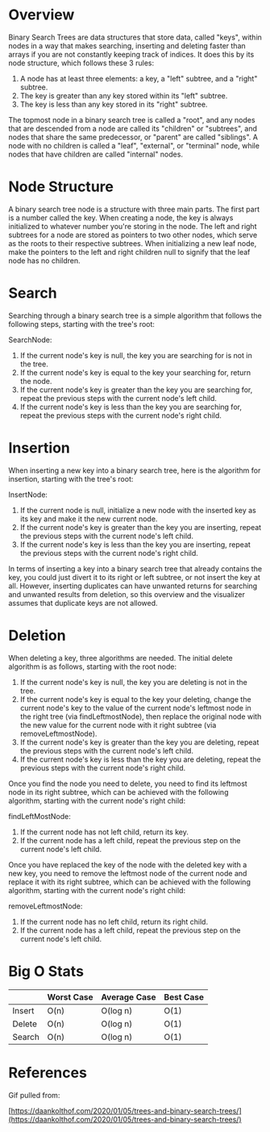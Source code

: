 # Overview

Binary Search Trees are data structures that store data, called "keys", within nodes in a way that makes searching, inserting and deleting faster than arrays if you are not constantly keeping track of indices. It does this by its node structure, which follows these 3 rules:

1. A node has at least three elements: a key, a "left" subtree, and a "right" subtree.
2. The key is greater than any key stored within its "left" subtree.
3. The key is less than any key stored in its "right" subtree.

The topmost node in a binary search tree is called a "root", and any nodes that are descended from a node are called its "children" or "subtrees", and nodes that share the same predecessor, or "parent" are called "siblings". A node with no children is called a "leaf", "external", or "terminal" node, while nodes that have children are called "internal" nodes.

# Node Structure

A binary search tree node is a structure with three main parts. The first part is a number called the key. When creating a node, the key is always initialized to whatever number you're storing in the node. The left and right subtrees for a node are stored as pointers to two other nodes, which serve as the roots to their respective subtrees. When initializing a new leaf node, make the pointers to the left and right children null to signify that the leaf node has no children.

# Search

Searching through a binary search tree is a simple algorithm that follows the following steps, starting with the tree's root:

SearchNode:
1. If the current node's key is null, the key you are searching for is not in the tree.
2. If the current node's key is equal to the key your searching for, return the node.
3. If the current node's key is greater than the key you are searching for, repeat the previous steps with the current node's left child.
4. If the current node's key is less than the key you are searching for, repeat the previous steps with the current node's right child.

# Insertion

When inserting a new key into a binary search tree, here is the algorithm for insertion, starting with the tree's root:

InsertNode:
1. If the current node is null, initialize a new node with the inserted key as its key and make it the new current node.
2. If the current node's key is greater than the key you are inserting, repeat the previous steps with the current node's left child.
3. If the current node's key is less than the key you are inserting, repeat the previous steps with the current node's right child.

In terms of inserting a key into a binary search tree that already contains the key, you could just divert it to its right or left subtree, or not insert the key at all. However, inserting duplicates can have unwanted returns for searching and unwanted results from deletion, so this overview and the visualizer assumes that duplicate keys are not allowed.

# Deletion

When deleting a key, three algorithms are needed. The initial delete algorithm is as follows, starting with the root node:

1. If the current node's key is null, the key you are deleting is not in the tree.
2. If the current node's key is equal to the key your deleting, change the current node's key to the value of the current node's leftmost node in the right tree (via findLeftmostNode), then replace the original node with the new value for the current node with it right subtree (via removeLeftmostNode).
3. If the current node's key is greater than the key you are deleting, repeat the previous steps with the current node's left child.
4. If the current node's key is less than the key you are deleting, repeat the previous steps with the current node's right child.

Once you find the node you need to delete, you need to find its leftmost node in its right subtree, which can be achieved with the following algorithm, starting with the current node's right child:

findLeftMostNode:
1. If the current node has not left child, return its key.
2. If the current node has a left child, repeat the previous step on the current node's left child.

Once you have replaced the key of the node with the deleted key with a new key, you need to remove the leftmost node of the current node and replace it with its right subtree, which can be achieved with the following algorithm, starting with the current node's right child:

removeLeftmostNode:
1. If the current node has no left child, return its right child.
2. If the current node has a left child, repeat the previous step on the current node's left child.

# Big O Stats

|        | Worst Case | Average Case | Best Case |
| ------ | ---------- | ------------ | --------- |
| Insert | O(n)       | O(log n)     | O(1)      |
| Delete | O(n)       | O(log n)     | O(1)      |
| Search | O(n)       | O(log n)     | O(1)      |

# References

Gif pulled from:

[https://daankolthof.com/2020/01/05/trees-and-binary-search-trees/](https://daankolthof.com/2020/01/05/trees-and-binary-search-trees/)